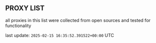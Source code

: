 ## PROXY LIST

all proxies in this list were collected from open sources and tested for functionality

last update: `2025-02-15 16:35:52.391522+00:00` UTC
